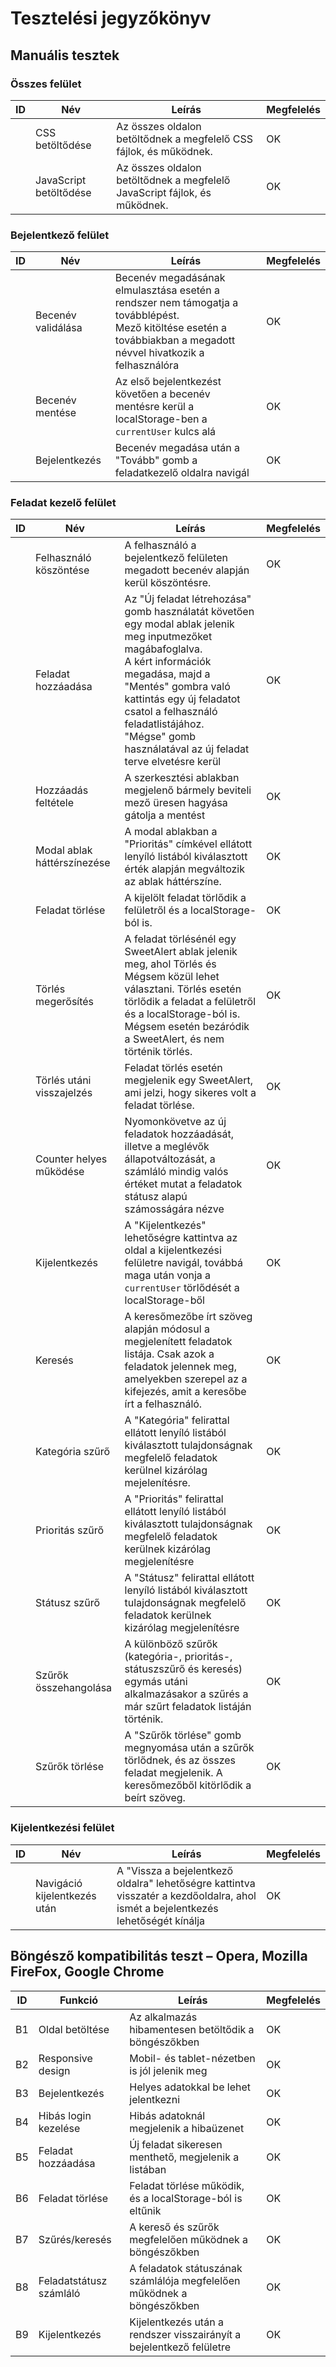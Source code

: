 # Tesztelési jegyzőkönyv

## Manuális tesztek

### Összes felület
| ID | Név                    | Leírás                                                                    | Megfelelés |
|----|------------------------|---------------------------------------------------------------------------|------------|
|    | CSS betöltődése        | Az összes oldalon betöltődnek a megfelelő CSS fájlok, és működnek.        | OK         | 
|    | JavaScript betöltődése | Az összes oldalon betöltődnek a megfelelő JavaScript fájlok, és működnek. | OK         |

### Bejelentkező felület
| ID | Név                | Leírás                                                                                                                                                                 | Megfelelés |
|----|--------------------|------------------------------------------------------------------------------------------------------------------------------------------------------------------------|------------|
|    | Becenév validálása | Becenév megadásának elmulasztása esetén a rendszer nem támogatja a továbblépést.<br/>Mező kitöltése esetén a továbbiakban a megadott névvel hivatkozik a felhasználóra | OK         |
|    | Becenév mentése    | Az első bejelentkezést követően a becenév mentésre kerül a localStorage-ben a `currentUser` kulcs alá                                                                  | OK         |
|    | Bejelentkezés      | Becenév megadása után a "Tovább" gomb a feladatkezelő oldalra navigál                                                                                                  | OK         |

### Feladat kezelő felület
| ID | Név                         | Leírás                                                                                                                                                                                                                                                                                                            | Megfelelés |
|----|-----------------------------|-------------------------------------------------------------------------------------------------------------------------------------------------------------------------------------------------------------------------------------------------------------------------------------------------------------------|------------|
|    | Felhasználó köszöntése      | A felhasználó a bejelentkező felületen megadott becenév alapján kerül köszöntésre.                                                                                                                                                                                                                                | OK         |
|    | Feladat hozzáadása          | Az "Új feladat létrehozása" gomb használatát követően egy modal ablak jelenik meg inputmezőket magábafoglalva.<br/>A kért információk megadása, majd a "Mentés" gombra való kattintás egy új feladatot csatol a felhasználó feladatlistájához.<br/>"Mégse" gomb használatával az új feladat terve elvetésre kerül | OK         |
|    | Hozzáadás feltétele         | A szerkesztési ablakban megjelenő bármely beviteli mező üresen hagyása gátolja a mentést                                                                                                                                                                                                                          | OK         |
|    | Modal ablak háttérszínezése | A modal ablakban a "Prioritás" címkével ellátott lenyíló listából kiválasztott érték alapján megváltozik az ablak háttérszíne.                                                                                                                                                                                    | OK         |                                                                                                                                                                                                                                                                                     
|    | Feladat törlése             | A kijelölt feladat törlődik a felületről és a localStorage-ból is.                                                                                                                                                                                                                                                | OK         |
|    | Törlés megerősítés          | A feladat törlésénél egy SweetAlert ablak jelenik meg, ahol Törlés és Mégsem közül lehet választani. Törlés esetén törlődik a feladat a felületről és a localStorage-ból is. Mégsem esetén bezáródik a SweetAlert, és nem történik törlés.                                                                        | OK         |
|    | Törlés utáni visszajelzés   | Feladat törlés esetén megjelenik egy SweetAlert, ami jelzi, hogy sikeres volt a feladat törlése.                                                                                                                                                                                                                  | OK         |
|    | Counter helyes működése     | Nyomonkövetve az új feladatok hozzáadását, illetve a meglévők állapotváltozását, a számláló mindig valós értéket mutat a feladatok státusz alapú számosságára nézve                                                                                                                                               | OK         |
|    | Kijelentkezés               | A "Kijelentkezés" lehetőségre kattintva az oldal a kijelentkezési felületre navigál, továbbá maga után vonja a `currentUser` törlődését a localStorage-ből                                                                                                                                                        | OK         |
|    | Keresés                     | A keresőmezőbe írt szöveg alapján módosul a megjelenített feladatok listája. Csak azok a feladatok jelennek meg, amelyekben szerepel az a kifejezés, amit a keresőbe írt a felhasználó.                                                                                                                           | OK         |
|    | Kategória szűrő             | A "Kategória" felirattal ellátott lenyíló listából kiválasztott tulajdonságnak megfelelő feladatok kerülnel kizárólag mejelenítésre.                                                                                                                                                                              | OK         |
|    | Prioritás szűrő             | A "Prioritás" felirattal ellátott lenyíló listából kiválasztott tulajdonságnak megfelelő feladatok kerülnek kizárólag megjelenítésre                                                                                                                                                                              | OK         |
|    | Státusz szűrő               | A "Státusz" felirattal ellátott lenyíló listából kiválasztott tulajdonságnak megfelelő feladatok kerülnek kizárólag megjelenítésre                                                                                                                                                                                | OK         |
|    | Szűrők összehangolása       | A különböző szűrők (kategória-, prioritás-, státuszszűrő és keresés) egymás utáni alkalmazásakor a szűrés a már szűrt feladatok listáján történik.                                                                                                                                                                | OK         |
|    | Szűrők törlése              | A "Szűrők törlése" gomb megnyomása után a szűrők törlődnek, és az összes feladat megjelenik. A keresőmezőből kitörlődik a beírt szöveg.                                                                                                                                                                           | OK         |

### Kijelentkezési felület
|  ID | Név                          | Leírás                                                                                                                           | Megfelelés |
|-----|------------------------------|----------------------------------------------------------------------------------------------------------------------------------|------------|
|     | Navigáció kijelentkezés után | A "Vissza a bejelentkező oldalra" lehetőségre kattintva visszatér a kezdőoldalra, ahol ismét a bejelentkezés lehetőségét kínálja | OK         |

## Böngésző kompatibilitás teszt – Opera, Mozilla FireFox, Google Chrome

| ID | Funkció                 | Leírás                                                                 | Megfelelés |
|----|-------------------------|------------------------------------------------------------------------|------------|
| B1 | Oldal betöltése         | Az alkalmazás hibamentesen betöltődik a böngészőkben                   | OK         |
| B2 | Responsive design       | Mobil- és tablet-nézetben is jól jelenik meg                           | OK         |
| B3 | Bejelentkezés           | Helyes adatokkal be lehet jelentkezni                                  | OK         |
| B4 | Hibás login kezelése    | Hibás adatoknál megjelenik a hibaüzenet                                | OK         |
| B5 | Feladat hozzáadása      | Új feladat sikeresen menthető, megjelenik a listában                   | OK         |
| B6 | Feladat törlése         | Feladat törlése működik, és a localStorage-ból is eltűnik              | OK         |
| B7 | Szűrés/keresés          | A kereső és szűrők megfelelően működnek a böngészőkben                 | OK         |
| B8 | Feladatstátusz számláló | A feladatok státuszának számlálója megfelelően működnek a böngészőkben | OK         |
| B9 | Kijelentkezés           | Kijelentkezés után a rendszer visszairányít a bejelentkező felületre   | OK         |